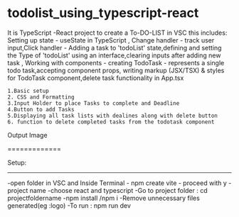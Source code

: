 # todolist_using_typescript-react

It is TypeScript -React project to create a To-DO-LIST in VSC
this includes: Setting up state - useState in TypeScript , Change handler - track user input,Click handler - Adding a task to 'todoList' state,defining and setting the Type of 'todoList' using an interface,clearing inputs after adding new task , Working with components - creating TodoTask - represents a single todo task,accepting component props, writing markup (JSX/TSX) & styles for TodoTask component,delete task functionality in App.tsx


    1.Basic setup
    2. CSS and Formatting
    3.Input Holder to place Tasks to complete and Deadline 
    4.Button to add Tasks
    5.Displaying all task lists with dealines along with delete button
    6. function to delete completed tasks from the todotask component
  
  
Output Image

=============



Setup:

---------------

  -open folder in VSC and Inside Terminal 
    - npm create vite 
    - proceed with y
    -project name
    -choose react and typescript
    -Go to project folder : cd projectfoldername
    -npm install /npm i
    -Remove unnecessary files generated(eg :logo)
    -To run : npm run dev
    
    
  
